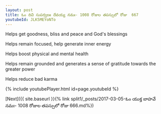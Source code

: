 ```yaml
---
layout: post
title: ఓం దివి సుపర్వణః దేవయ్య నమః- 1008 రోజుల తపస్సులో రోజు  667
youtubeId: JLK5MEYoNTo
---
```

 
 
Helps get goodness, bliss and peace and God's blessings
 
Helps remain focused, help generate inner energy 
 
Helps boost physical and mental health 
 
Helps remain grounded and generates a sense of gratitude towards the greater power 
 
Helps reduce bad karma
 
 
 
 


{% include youtubePlayer.html id=page.youtubeId %}
 
[Next]({{ site.baseurl }}{% link  split1/_posts/2017-03-05-ఓం యుక్త బాహవే నమః- 1008 రోజుల తపస్సులో రోజు  666.md%})
 
